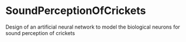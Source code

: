 # SoundPerceptionOfCrickets
Design of an artificial neural network to model the biological neurons for sound perception of crickets
